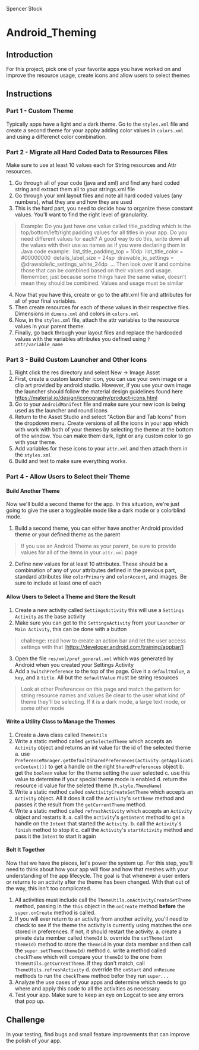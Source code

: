 ﻿Spencer Stock
# Android_Theming

## Introduction

For this project, pick one of your favorite apps you have worked on and improve the resource usage, create
icons and allow users to select themes

## Instructions

### Part 1 - Custom Theme
Typically apps have a light and a dark theme. Go to the `styles.xml` file and create a second theme for your appby adding color values in `colors.xml` and using a differenct color combination.

### Part 2 - Migrate all Hard Coded Data to Resources Files
Make sure to use at least 10 values each for String resources and Attr resources.
1. Go through all of your code (java and xml) and find any hard coded string and extract them all to your strings.xml file
2. Go through your xml layout files and note all hard coded values (any numbers), what they are and how they are used
3. This is the hard part, you need to decide how to organize these constant values. You'll want to find the right level of granularity.
> Example: Do you just have one value called title_padding which is the top/bottom/left/right padding values for all titles in your app. Do you need different values for each?
> A good way to do this, write down all the values with their use as names as if you were declaring them in Java code example:
> ​	list_title_padding_top = 10dp
> ​	list_title_color = #00000000
> ​	details_label_size = 24sp
> ​	drawable_ic_settings = @drawable/ic_settings_white_24dp
> ​	...
> Then look over it and combine those that can be combined based on their values and usage. Remember, just because some things have the same value, doesn't mean they should be combined. Values and usage must be similar

4. Now that you have this, create or go to the attr.xml file and attributes for all of your final variables.
5. Then create resources for each of these values in their respective files. Dimensions in `dimens.xml` and colors in `colors.xml`
6. Now, in the `styles.xml` file, attach the attr variables to the resource values in your parent theme.
7. Finally, go back through your layout files and replace the hardcoded values with the variables attributes you defined using `?attr/variable_name`

### Part 3 - Build Custom Launcher and Other Icons
1. Right click the res directory and select New -> Image Asset
2. First, create a custom launcher icon, you can use your own image or a clip art provided by android studio. However, if you use your own image the launcher should follow the material design guidelines found here https://material.io/design/iconography/product-icons.html
3. Go to your `AndroidManifest` file and make sure your new icon is being used as the launcher and round icons
4. Return to the Asset Studio and select "Action Bar and Tab Icons" from the dropdown menu. Create versions of all the icons in your app which with work with both of your themes by selecting the theme at the bottom of the window. You can make them dark, light or any custom color to go with your theme.
5. Add variables for these icons to your `attr.xml` and then attach them in the `styles.xml`
6. Build and test to make sure everything works.

### Part 4 - Allow Users to Select their Theme
#### Build Another Theme
Now we'll build a second theme for the app. In this situation, we're just going to give the user a toggleable mode like a dark mode or a colorblind mode.
1. Build a second theme, you can either have another Android provided theme or your defined theme as the parent
> If you use an Android Theme as your parent, be sure to provide values for all of the items in your `attr.xml` page

2. Define new values for at least 10 attributes. These should be a combination of any of your attributes defined in the previous part, standard attributes like `colorPrimary` and `colorAccent`, and images. Be sure to include at least one of each

#### Allow Users to Select a Theme and Store the Result
1. Create a new activity called `SettingsActivity` this will use a `Settings Activity` as the base activity
2. Make sure you can get to the `SettingsActivity` from your `Launcher` or `Main Activity`, this can be done with a button
> challenge: read how to create an action bar and let the user access settings with that [https://developer.android.com/training/appbar/]
3. Open the file `res/xml/pref_general.xml` which was generated by Android when you created your Settings Activity
4. Add a `SwitchPreference` to the top of the page. Give it a `defaultValue`, a `key`, and a `title`. All but the `defaultValue` must be string resources
> Look at other Preferences on this page and match the pattern for string resource names and values
> Be clear to the user what kind of theme they'll be selecting. If it is a dark mode, a large text mode, or some other mode

#### Write a Utility Class to Manage the Themes
1. Create a Java class called `ThemeUtils`
2. Write a static method called `getSelectedTheme` which accepts an `Activity` object and returns an int value for the id of the selected theme
	a. use `PreferenceManager.getDefaultSharedPreferences(activity.getApplicationContext())` to get a handle on the right `SharedPreferences` object
	b. get the `boolean` value for the theme setting the user selected
	c. use this value to determine if your special theme mode is enabled
	d. return the resource id value for the seleted theme (`R.style.ThemeName`)
3. Write a static method called `onActivityCreateSetTheme` which accepts an `Activity` object. All it does it call the `Activity`'s `setTheme` method and passes it the result from the `getCurrentTheme` method.
4. Write a static method called `refreshActivity` which accepts an `Activity` object and restarts it.
	a. call the `Activity`'s `getIntent` method to get a handle on the `Intent` that started the `Activity`.
	b.  call the `Activity`'s `finish` method to stop it
	c. call the `Activity`'s `startActivity` method and pass it the `Intent` to start it again
	
#### Bolt It Together
Now that we have the pieces, let's power the system up. For this step, you'll need to think about how your app will flow and how that meshes with your understanding of the app lifecycle. The goal is that whenever a user enters or returns to an activity after the theme has been changed.
With that out of the way, this isn't too complicated.
1. All activities must include call the `ThemeUtils.onActivityCreateSetTheme` method, passing in the `this` object in the `onCreate` method **before** the `super.onCreate` method is called.
2. If you will ever return to an activity from another activity, you'll need to check to see if the theme the activity is currently using matches the one stored in preferences. If not, it should restart the activity.
	a. create a private data member called `themeId`
	b. override the `setTheme(int themeId)` method to store the `themeId` in your data member and then call the `super.setTheme(themeId)` method
	c. write a method called `checkTheme` which will compare your `themeId` to the one from `ThemeUtils.getCurrentTheme`. If they don't match, call `ThemeUtils.refreshActivity`
	d. override the `onStart` and `onResume` methods to run the `checkTheme` method befor they run `super...`
3. Analyze the use cases of your apps and determine which needs to go where and apply this code to all the activities as necessary.
4. Test your app. Make sure to keep an eye on Logcat to see any errors that pop up.

## Challenge
In your testing, find bugs and small feature improvements that can improve the polish of your app.
